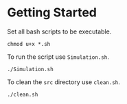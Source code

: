# Getting Started
Set all bash scripts to be executable.
```aidl
chmod u+x *.sh
```
To run the script use `Simulation.sh`.
```aidl
./Simulation.sh
```
To clean the `src` directory use `clean.sh`.
```aidl
./clean.sh
```